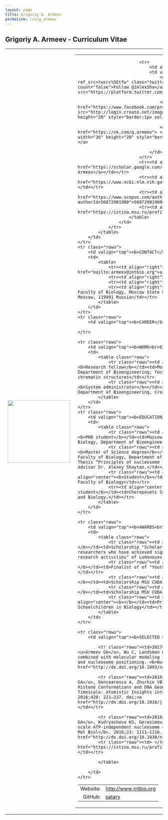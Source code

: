 ```yaml
---
layout: page
title: Grigoriy A. Armeev
permalink: /cv/g_armeev
---
```


##  <b>Grigoriy A. Armeev</b> - Curriculum Vitae

<table class="rowu">
<colgroup>
<col width="20%" />
<col width="80%" />
</colgroup>
<tbody>
	<tr class="rowu">
		<td markdown="span">
			<img src="{{ "/assets/photo_gaa.jpg" | relative_url }}" width="200px" />
		</td>
		<td>
			<table>
				<colgroup>
				<col width="50%" />
				<col width="50%" />
				</colgroup>
				<tr>
					<td>
						<table>
							<tr><td align="right">Website:</td><td><a href="http://intbio.org">http://www.intbio.org</a></td></tr>
							<tr><td align="right">GitHub:</td><td><a href="https://github.com/satary">satary</a></td></tr>

							<tr>
								<td align="right">Social media:</td>
								<td valign="top" align="left">
									<div> <a href="https://twitter.com/sa1ary?ref_src=twsrc%5Etfw" class="twitter-follow-button" data-show-count="false">Follow @2AlexSha</a><script async src="https://platform.twitter.com/widgets.js" charset="utf-8"></script> </div>

									<a target="_blank" title="find us on Facebook" href="https://www.facebook.com/profile.php?id=100001424042362"> <img src="http://login.create.net/images/icons/user/facebook_40x40.png" width="36" height="20" style="border:1px solid white" alt="follow me on facebook"/> </a>
			
									<a target="_blank" title="find us on VK" href="https://vk.com/g.armeev"> <img src="{{ "/assets/vk.png" | relative_url }}" width="36" height="20" style="border:1px solid white" alt="follow me on VK"/> </a>
			
								</td>
							</tr>
							<tr><td align="right">GoogleScholar:</td><td><a href="https://scholar.google.com/citations?user=eL0KU9wAAAAJ">Grigoriy Armeev</a></td></tr>
							<tr><td align="right">Pubmed:</td><td><a href="https://www.ncbi.nlm.nih.gov/pubmed/?term=armeev+g%5Bauth%5D">Armeev G</a></td></tr>
							<tr><td align="right">Scopus ID:</td><td><a href="https://www.scopus.com/authid/detail.uri?authorId=56872901900">56872901900</a></td></tr>
							<tr><td align="right">Istina:</td><td><a href="https://istina.msu.ru/profile/satary/">9571655</a></td></tr>
						</table>
					</td>
				</tr>
			</table>
		</td>
	</tr>
	<tr class="rowu">
		<td valign="top"><b>CONTACT</b></td>
		<td>
			<table>
				<tr><td align="right">E-mail:</td><td><a href="mailto:armeev@intbio.org">armeev@intbio.org</a></td></tr>
				<tr><td align="right">Tel:</td><td>+7 495 939 57 38</td></tr>
				<tr><td align="right">Skype:</td><td>Армеев Григорий</td></tr>
				<tr><td align="right">Address:</td><td>Bioengineering Department, Faculty of Biology, Moscow State University, 1 Leninskie Gory, building 73, Moscow, 119991 Russia</td></tr>
			</table>
		</td>
	</tr>
	<tr class="rowu">
		<td valign="top"><b>CAREER</b></td>
	
	</tr>

	<tr class="rowu">
		<td valign="top"><b>WORK<br>EXPERIENCE</b></td>
		<td>
			<table class="rowu">	
				<tr class="rowu"><td align="center">2014-</td><td align="center"><b>Research fellow</b></td><td>Moscow State University, Faculty of Biology, Department of Bioengineering; focus on integrative moddeling approaches of chromatin structures</td></tr>
				<tr class="rowu"><td align="center">2012-</td><td align="center"><b>System administrator</b></td><td>Moscow State University, Faculty of Biology, Department of Bioengineering, Creating and administratig HPC clusters</td></tr>
			</table>
		</td>
	</tr>
	<tr class="rowu">
		<td valign="top"><b>EDUCATION/<br>DEGREES</b></td>
		<td>
			<table class="rowu">	
				<tr class="rowu"><td align="center">2014-</td><td align="center"><b>PHD student</b></td><td>Moscow State M.V. Lomonosov University, Faculty of Biology, Department of Bioengineering</td></tr>
				<tr class="rowu"><td align="center">2014</td><td align="center"><b>Master of Science degree</b></td><td>Moscow State M.V. Lomonosov University, Faculty of Biology, Department of Bioengineering , diploma with honours, Master Thesis “Principles of nucleosome formation study via molecular modeling”; Advisor Dr. Alexey Shaytan.</td></tr>
				<tr class="rowu"><td align="center">2009--2014</td><td align="center"><b>Student</b></td><td>Moscow State M.V. Lomonosov University, Faculty of Biology</td></tr>
				<tr><td align="center">2007--2009</td><td align="center"><b>School student</b></td><td>Cherepovets School No. 37 with advanced studies of Chemistry and Biology.</td></tr>
			</table>
		</td>
	</tr>

	<tr class="rowu">
		<td valign="top"><b>AWARDS<br>SCHOLARSHIPS</b></td>
		<td>
			<table class="rowu">	
				<tr class="rowu"><td align="center">2018</td><td align="center"><b></b></td><td>Scholarship "Scholarships in 2018 for young teachers and researchers who have achieved significant scientific results in teaching and research activities" of Lomonosov Moscow state University</td></tr>
				<tr class="rowu"><td align="center">2015</td><td align="center"><b></b></td><td>Finalist of of "Youth Scientific and Innovation Contest (UMNIK)"</td></tr>
				<tr class="rowu"><td align="center">2013</td><td align="center"><b></b></td><td>Scholarship MSU CUDA  Center of Excellence</td></tr>
				<tr class="rowu"><td align="center">2012</td><td align="center"><b></b></td><td>Scholarship MSU CUDA  Center of Excellence</td></tr>
				<tr class="rowu"><td align="center">2007,2008,2009</td><td align="center"><b></b></td><td>Prize-winner of the All-Russian Olympiad of Schoolchildren in Biology</td></tr>
			</table>
		</td>
	</tr>
	
	<tr class="rowu">
		<td valign="top"><b>SELECTED PUBLICATIONS</b></td>

			<tr class="rowu"><td>2017</td><td align="left">Shaytan AK, Xiao H, <u>Armeev GA</u>, Wu C, Landsman D, Panchenko AR. Hydroxyl-radical footprinting combined with molecular modeling identifies unique features of DNA conformation and nucleosome positioning. <b>Nucleic Acids Res.</b> 2017;45: 9229–9243. doi:<a href="http://dx.doi.org/10.1093/nar/gkx616">10.1093/nar/gkx616</a>; </td></tr>

			<tr class="rowu"><td>2016</td><td align="left">Shaytan AK, <u>Armeev GA</u>, Goncearenco A, Zhurkin VB, Landsman D, Panchenko AR. Coupling between Histone Conformations and DNA Geometry in Nucleosomes on a Microsecond Timescale: Atomistic Insights into Nucleosome Functions. <b>J Mol Biol</b>. 2016;428: 221–237. doi:<a href="http://dx.doi.org/10.1016/j.jmb.2015.12.004">10.1016/j.jmb.2015.12.004</a></td></tr>

			<tr class="rowu"><td>2016</td><td align="left">Valieva ME, <u>Armeev GA</u>, Kudryashova KS, Gerasimova NS, Shaytan AK, Kulaeva OI, et al. Large-scale ATP-independent nucleosome unfolding by a histone chaperone. <b>Nat Struct Mol Biol</b>. 2016;23: 1111–1116. doi:<a href="http://dx.doi.org/10.1038/nsmb.3321">10.1038/nsmb.3321</a></td></tr>
			<tr class="rowu"><td> </td><td align="left"><a htef="https://istina.msu.ru/profile/satary/"> All publications at ISTINA </a> </td></tr>
						
			</table>
		
		</td>
	</tr>
	
</tbody>
</table>
